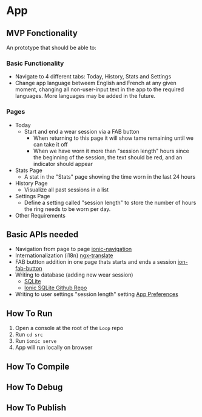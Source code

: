 # App

## MVP Fonctionality

An prototype that should be able to:

### Basic Functionality

- Navigate to 4 different tabs: Today, History, Stats and Settings
- Change app language betweem English and French at any given moment, changing all non-user-input text in the app to the required languages. More languages may be added in the future.

### Pages

- Today
  - Start and end a wear session via a FAB button
    - When returning to this page it will show tame remaining until we can take it off
    - When we have worn it more than "session length" hours since the beginning of the session, the text should be red, and an indicator should appear
- Stats Page
  - A stat in the "Stats" page showing the time worn in the last 24 hours
- History Page
  - Visualize all past sessions in a list
- Settings Page
  - Define a setting called "session length" to store the number of hours the ring needs to be worn per day.
- Other Requirements

## Basic APIs needed

- Navigation from page to page [ionic-navigation](https://ionicframework.com/docs/angular/navigation)
- Internationalization (i18n) [ngx-translate](https://ionicframework.com/docs/v3/developer-resources/ng2-translate/)
- FAB buttton addition in one page thats starts and ends a session [ion-fab-button](https://ionicframework.com/docs/api/fab-button)
- Writing to database (adding new wear session)
  - [SQLite](https://ionicframework.com/docs/native/sqlite)
  - [Ionic SQLite Github Repo](https://github.com/storesafe/cordova-sqlite-storage)
- Writing to user settings "session length" setting [App Preferences](https://ionicframework.com/docs/native/app-preferences)

## How To Run

1. Open a console at the root of the `Loop` repo
1. Run `cd src`
1. Run `ionic serve`
1. App will run locally on browser

## How To Compile

## How To Debug

## How To Publish
